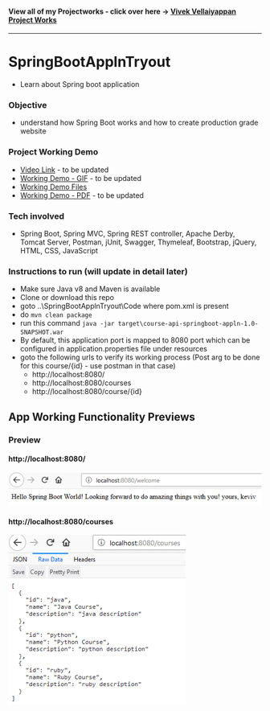 #### View all of my Projectworks - click over here -> [Vivek Vellaiyappan Project Works](https://github.com/vivekVells/VivekVellaiyappanProjectWorks)
---

# SpringBootApplnTryout
- Learn about Spring boot application

### Objective
- understand how Spring Boot works and how to create production grade website

### Project Working Demo
- [Video Link]() - to be updated
- [Working Demo - GIF]() - to be updated
- [Working Demo Files](https://github.com/vivekVells/SpringBootApplnTryout/tree/master/Demo)
- [Working Demo - PDF]() - to be updated 

### Tech involved
- Spring Boot, Spring MVC, Spring REST controller, Apache Derby, Tomcat Server, Postman, jUnit, Swagger, Thymeleaf, Bootstrap, jQuery, HTML, CSS, JavaScript

### Instructions to run (will update in detail later)
- Make sure Java v8 and Maven is available
- Clone or download this repo
- goto ..\SpringBootApplnTryout\Code where pom.xml is present
- do ```mvn clean package```
- run this command ```java -jar target\course-api-springboot-appln-1.0-SNAPSHOT.war```
- By default, this application port is mapped to 8080 port which can be configured in application.properties file under resources
- goto the following urls to verify its working process (Post arg to be done for this course/{id} - use postman in that case)
  - http://localhost:8080/ 
  - http://localhost:8080/courses 
  - http://localhost:8080/course/{id}

## App Working Functionality Previews
### Preview 
#### http://localhost:8080/ 
![](https://github.com/vivekVells/SpringBootApplnTryout/blob/master/Demo/welcome-screen-springboot-appln.PNG)
#### http://localhost:8080/courses 
![](https://github.com/vivekVells/SpringBootApplnTryout/blob/master/Demo/courses-mapped-response.PNG)
